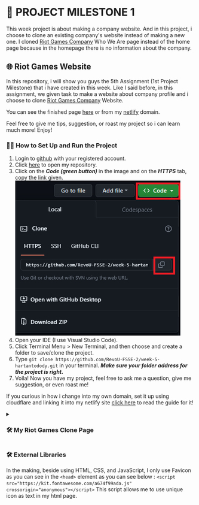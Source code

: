 # 🚀 PROJECT MILESTONE 1

This week project is about making a company website. And in this project, i choose to clone an existing company's website instead of making a new one. I cloned [Riot Games Company](https://www.riotgames.com/en/who-we-are) Who We Are page instead of the home page because in the homepage there is no information about the company. 

## 🌐 Riot Games Website
In this repository, i will show you guys the 5th Assignment (1st Project Milestone) that i have created in this week. Like I said before, in this assignment, we given task to make a website about company profile and i choose to clone [Riot Games Company](https://www.riotgames.com/en/who-we-are) Website.

You can see the finished page [here](dodyhartanto.site) or from my [netlify](https://riotgames-company.netlify.app) domain.

Feel free to give me tips, suggestion, or roast my project so i can learn much more! Enjoy!

### 👨‍💻 How to Set Up and Run the Project
1. Login to [github](https://github.com/login) with your registered account.
2. Click [here](https://github.com/RevoU-FSSE-2/week-5-hartantodody.git) to open my repository.
3. Click on the ***Code (green button)***  in the image and on the ***HTTPS*** tab, copy the link given.
![https link copy](/asset/content/readme/Screenshot%202023-07-14%20143814.png)
4. Open your IDE (I use Visual Studio Code). 
5. Click Terminal Menu > New Terminal, and then choose and create a folder to save/clone the project.
6. Type ```git clone https://github.com/RevoU-FSSE-2/week-5-hartantodody.git``` in your terminal. ***Make sure your folder address for the project is right.***
7. Voila! Now you have my project, feel free to ask me a question, give me suggestion, or even roast me!

If you curious in how i change into my own domain, set it up using cloudflare and linking it into my netlify site [click here](https://github.com/RevoU-FSSE-2/week-4-hartantodody.git) to read the guide for it!

<details><summary> <h3>🛠️ My Riot Games Clone Page </h3></summary>
Before jumping into cloning the website, first i download the assets (image,svg) for making the website. After that i made an asset folder within the projects folder to store all the image and the other assets to build this website.

After that, connect the repository from the github to my folder from vscode terminal.

Lets build the site!
#### </> Head
First of all, i add two links in the head for my css styling and for site's icon. Because im using favicon in this project, insert script like in the image.
![meta head](/asset/content/readme/head.png)
#### </> Body
Actually, JS is the last thing i made, so make sure to create the HTML and CSS first and create the element for it. For the code details, you can scroll below to see it.
![script js](/asset/content/readme/body-js.png)
##### </> Header
In the header section i split it into three section (left section, right section, and hamburger button) and using flex to align it. 
![https link copy](/asset/content/readme/header1.png)
![https link copy](/asset/content/readme/header2.png)

Here is the navbar preview.
![https link copy](/asset/content/readme/navbar-hero.png)
##### </> Main
The main section consist of 4 section, Hero, About Us, Our Values, And Global. I create from top to bottom section. Our Values upper section and Global is actually different from the real page and i tried to make it because of my lack experience (sowwy).

![hero](/asset/content/readme/main-hero.png)

For hero and about us section is pretty simple, using h2 and p to add the text and background imagecolor in css to style the background with some text alignment using flex.
![about us](/asset/content/readme/main-about-us.png)
![about us](/asset/content/readme/main1.png)
For the our values section, in the real page, when you click onto the image you can see the image will stretch and showing us the details. But in my case im just adding text and styling it using flex again with different background in each div/h2.

![our values 1](/asset/content/readme/main-ourvalues.png)
![about us](/asset/content/readme/main2.png)
And in this our values lower section, im just using 2/4 div to add the image and text. The one with group photos using flex direction row reverse to swap the position between image and image.
![our values 2](/asset/content/readme/main-ourvalues2.png)
![about us](/asset/content/readme/main3.png)

For the global section, its pretty simple except for the slider. The difference between the real page and my cloned is, the real one using animation to change the image every about 6 secs, and mine is using slider.

![our global](/asset/content/readme/main-global.png)
![about us](/asset/content/readme/main4.png)
##### </> Footer
This is my code for the footer section. This footer section has 5 items which is 2 divs and the rest is button. One of the button is making you go automatically to the top after you click it.

![footer1](/asset/content/readme/footer1.png)
![footer2](/asset/content/readme/footer2.png)
![footer3](/asset/content/readme/footer3.png)
Here is the footer preview from the web.
![footer3](/asset/content/readme/footer.png)
##### </> JavaScript
**1. Dropdown**

**2. Slider**
- Previous Button

```
const prevSlide = document.querySelector(".btn-prev");

prevSlide.addEventListener("click", function () {
  if (curSlide === 0) {
    curSlide = maxSlide;
  } else {
    curSlide--
  }

  slides.forEach((slide, indx) => {
    slide.style.transform = `translateX(${100 * (indx - curSlide)}%)`;
  });
});
```

- Next Button

```
let curSlide = 0;
let maxSlide = slides.length - 1;
const nextSlide = document.querySelector(".btn-next");

nextSlide.addEventListener("click", function () {
  if (curSlide === maxSlide) {
    curSlide = 0;
  } else {
    curSlide++;
  }

  slides.forEach((slide, indx) => {
    slide.style.transform = `translateX(${100 * (indx - curSlide)}%)`;
  });
});
```
- Slider

```
const slides = document.querySelectorAll(".slide");

slides.forEach((slide, indx) => {
  slide.style.transform = `translateX(${indx * 100}%)`;
});

```


**3. Scroll to top**
This is the code to make ***TO THE SURFACE*** button goes to the top. 
```
    document.body.scrollTop = 0;
    document.documentElement.scrollTop = 0;
```
</details>

### 🛠️ External Libraries
In the making, beside using HTML, CSS, and JavaScript, I only use Favicon as you can see in the ```<head>``` element as you can see below :
```<script src="https://kit.fontawesome.com/a674f99ada.js" crossorigin="anonymous"></script>```
This script allows me to use unique icon as text in my html page.




